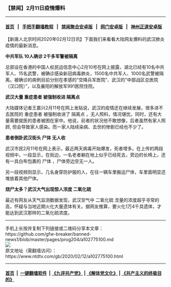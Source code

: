 ### 【禁闻】2月11日疫情爆料
------------------------

#### [首页](https://github.com/gfw-breaker/banned-news1/blob/master/README.md) &nbsp;&nbsp;|&nbsp;&nbsp; [手把手翻墙教程](https://github.com/gfw-breaker/guides/wiki) &nbsp;&nbsp;|&nbsp;&nbsp; [禁闻聚合安卓版](https://github.com/gfw-breaker/bn-android) &nbsp;&nbsp;|&nbsp;&nbsp; [网门安卓版](https://github.com/oGate2/oGate) &nbsp;&nbsp;|&nbsp;&nbsp; [神州正道安卓版](https://github.com/SzzdOgate/update) 



<div><div class="post_content" itemprop="articleBody">
 <p>
  【新唐人北京时间2020年02月12日讯】下面我们来看看大陆网友爆料的武汉肺炎疫情的最新消息。
 </p>
 <p>
  <strong>
   <ok href="https://www.ntdtv.com/gb/中共军队.htm">
    中共军队
   </ok>
   10人确诊 2千多军警被隔离
  </strong>
 </p>
 <p>
  总部设在香港的中国人权民运信息中心2月10号在网上披露，湖北已经有10名中共军人、15名武警，被确诊感染新冠病毒肺炎，1500名中共军人、1000名武警被隔离。被确诊的病例目前分别在孝感的“空降兵军医院”、武汉的“中部战区总医院（汉口院）”，以及襄阳的解放军991医院住院。
 </p>
 <p>
  <strong>
   武汉大量
   <ok href="https://www.ntdtv.com/gb/重症患者.htm">
    重症患者
   </ok>
   被强制收进
   <ok href="https://www.ntdtv.com/gb/隔离点.htm">
    隔离点
   </ok>
  </strong>
 </p>
 <p>
  大陆媒体记者王嘉兴2月11号在网上发贴说，武汉的疫情还在继续发展，很多进不去医院的
  <ok href="https://www.ntdtv.com/gb/重症患者.htm">
   重症患者
  </ok>
  被强制收进了
  <ok href="https://www.ntdtv.com/gb/隔离点.htm">
   隔离点
  </ok>
  ，无人照料，情况堪忧。同时，还有大量需要就医的患者被困在家中。他说，前者的状况他不敢想像，后者虽然有家人照顾, 但会导致家人感染。而一家人陆续染病、去世的惨剧已经也不少了。
 </p>
 <p>
  <strong>
   患者倒卧武汉街头
   <ok href="https://www.ntdtv.com/gb/尸体.htm">
    尸体
   </ok>
   无人收
  </strong>
 </p>
 <p>
  武汉市民2月11号在网上表示，最近两天病毒开始爆发，死者增多。在上传的两段视频中，一段显示，在街边，一名老者躺在地上似乎已经死去，旁边的长椅上，还有一具白布包裹的
  <ok href="https://www.ntdtv.com/gb/尸体.htm">
   尸体
  </ok>
  ，尸体旁边空无一人。
 </p>
 <p>
  另一段视频则显示，几名身穿防护服的人，在往一辆车里搬运尸体，车里面明显还堆放着其他尸体。
 </p>
 <p>
  <strong>
   烧尸太多？武汉大气出现惊人浓度
   <ok href="https://www.ntdtv.com/gb/二氧化硫.htm">
    二氧化硫
   </ok>
  </strong>
 </p>
 <p>
  最近有网友从天气监测数据发现，武汉空气中
  <ok href="https://www.ntdtv.com/gb/二氧化硫.htm">
   二氧化硫
  </ok>
  含量的浓度超乎寻常的高，怀疑与当地近期火化大量遗体有关。据网友推算，要火化1万4千具遗体，才能达到武汉那样的二氧化硫浓度。
 </p>
 <div class="single_ad">
 </div>
</div>
</div>
<hr/>
手机上长按并复制下列链接或二维码分享本文章：<br/>
https://github.com/gfw-breaker/banned-news1/blob/master/pages/prog204/a102775100.md <br/>
<a href='https://github.com/gfw-breaker/banned-news1/blob/master/pages/prog204/a102775100.md'><img src='https://github.com/gfw-breaker/banned-news1/blob/master/pages/prog204/a102775100.md.png'/></a> <br/>
原文地址（需翻墙访问）：https://www.ntdtv.com/gb/2020/02/12/a102775100.html


------------------------
#### [首页](https://github.com/gfw-breaker/banned-news1/blob/master/README.md) &nbsp;|&nbsp; [一键翻墙软件](https://github.com/gfw-breaker/nogfw/blob/master/README.md) &nbsp;| [《九评共产党》](https://github.com/gfw-breaker/9ping.md/blob/master/README.md#九评之一评共产党是什么) | [《解体党文化》](https://github.com/gfw-breaker/jtdwh.md/blob/master/README.md) | [《共产主义的终极目的》](https://github.com/gfw-breaker/gczydzjmd.md/blob/master/README.md)


<img src='http://gfw-breaker.win/banned-news/pages/prog204/a102775100.md' width='0px' height='0px'/>